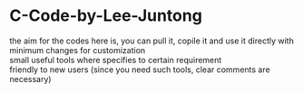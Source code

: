 # C-Code-by-Lee-Juntong
 the aim for the codes here is, you can pull it, copile it and use it directly with minimum changes for customization   
 small useful tools where specifies to certain requirement  
 friendly to new users (since you need such tools, clear comments are necessary)  
